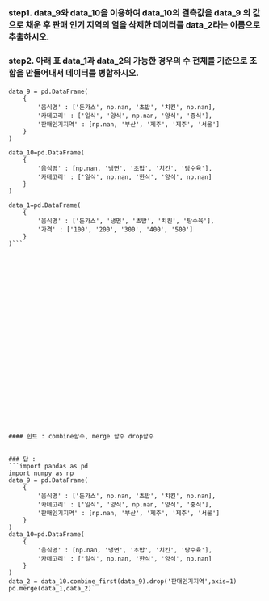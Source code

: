### step1.  data_9와 data_10을 이용하여  data_10의 결측값을 data_9 의 값으로 채운 후 판매 인기 지역의 열을 삭제한 데이터를 data_2라는 이름으로 추출하시오.
### step2. 아래 표 data_1과 data_2의 가능한 경우의 수 전체를 기준으로 조합을 만들어내서 데이터를 병합하시오.

#### 
```import numpy as np
data_9 = pd.DataFrame(
    {
        '음식명' : ['돈가스', np.nan, '초밥', '치킨', np.nan],
        '카테고리' : ['일식', '양식', np.nan, '양식', '중식'],
        '판매인기지역' : [np.nan, '부산', '제주', '제주', '서울']
    }
)
```

```import numpy as np
data_10=pd.DataFrame(
    {
        '음식명' : [np.nan, '냉면', '초밥', '치킨', '탕수육'],
        '카테고리' : ['일식', np.nan, '한식', '양식', np.nan]
    }
)
```

```import numpy as np
data_1=pd.DataFrame(
    {
        '음식명' : ['돈가스', '냉면', '초밥', '치킨', '탕수육'],
        '가격' : ['100', '200', '300', '400', '500']
    }
)```


























#### 힌트 : combine함수, merge 함수 drop함수


### 답 :
```import pandas as pd
import numpy as np
data_9 = pd.DataFrame(
    {
        '음식명' : ['돈가스', np.nan, '초밥', '치킨', np.nan],
        '카테고리' : ['일식', '양식', np.nan, '양식', '중식'],
        '판매인기지역' : [np.nan, '부산', '제주', '제주', '서울']
    }
)
data_10=pd.DataFrame(
    {
        '음식명' : [np.nan, '냉면', '초밥', '치킨', '탕수육'],
        '카테고리' : ['일식', np.nan, '한식', '양식', np.nan]
    }
)
data_2 = data_10.combine_first(data_9).drop('판매인기지역',axis=1)
pd.merge(data_1,data_2)`
```
